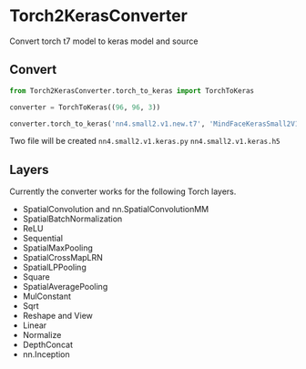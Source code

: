 # Torch2KerasConverter
Convert torch t7 model to keras model and source

## Convert
```python
from Torch2KerasConverter.torch_to_keras import TorchToKeras

converter = TorchToKeras((96, 96, 3))

converter.torch_to_keras('nn4.small2.v1.new.t7', 'MindFaceKerasSmall2V1')...
```
Two file will be created ```nn4.small2.v1.keras.py``` ```nn4.small2.v1.keras.h5```

## Layers
Currently the converter works for the following Torch layers.

* SpatialConvolution and nn.SpatialConvolutionMM
* SpatialBatchNormalization
* ReLU
* Sequential
* SpatialMaxPooling
* SpatialCrossMapLRN
* SpatialLPPooling
* Square
* SpatialAveragePooling
* MulConstant
* Sqrt
* Reshape and View
* Linear
* Normalize
* DepthConcat
* nn.Inception
